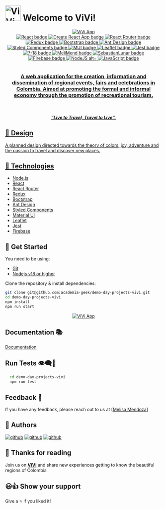 # <img title="ViVi" alt="ViVi logo" src="https://res.cloudinary.com/divjxvhtz/image/upload/v1658111468/Logo_big_u3it6y.png" height="50" /> Welcome to ViVi!

<div align="center">
  <a target="_blank" href="https://vivi-b2804.web.app">
    <img alt="ViVi App" title="ViVi App" src="https://res.cloudinary.com/divjxvhtz/image/upload/v1658112531/vivi.re_kyiasq.png" />
  </a>
</div>

<div align="center">
  <a target="_blank" href="https://reactjs.org/">
    <img title="React" alt="React badge" src="https://img.shields.io/badge/^18.2.0-React-61DAFB?style=for-the-badge&logo=react" />
  </a>
  <a target="_blank" href="https://reactjs.org/">
    <img title="Create React App" alt="Create React App badge" src="https://img.shields.io/badge/^18.2.0-Create%20React%20App-09D3AC?style=for-the-badge&logo=create-react-app" />
  </a>
  <a target="_blank" href="https://reactrouter.com/">
    <img title="React Router" alt="React Router badge" src="https://img.shields.io/badge/^6.3.0-React%20Router-CA4245?style=for-the-badge&logo=react-router" />
  </a>
  <a target="_blank" href="https://redux.js.org/">
    <img title="Redux" alt="Redux badge" src="https://img.shields.io/badge/^8.0.2-Redux-764ABC?style=for-the-badge&logo=redux" />
  </a>
  <a target="_blank" href="https://getbootstrap.com/">
    <img title="Bootstrap" alt="Bootstrap badge" src="https://img.shields.io/badge/v.5.1-Bootstrap-7952B3?style=for-the-badge&logo=bootstrap" />
  </a>
  <a target="_blank" href="https://ant.design/">
    <img title="Ant Design" alt="Ant Design badge" src="https://img.shields.io/badge/4.21.5-Ant%20Design-0170FE?style=for-the-badge&logo=ant-design" />
  </a>
  <a target="_blank" href="https://styled-components.com/">
    <img title="Styled Components" alt="Styled Components badge" src="https://img.shields.io/badge/^5.3.5-Styled%20Components-DB7093?style=for-the-badge&logo=styled-components" />
  </a>
  <a target="_blank" href="https://mui.com/">
    <img title="Material UI" alt="MUI badge" src="https://img.shields.io/badge/^5.3.5-MUI-007FFF?style=for-the-badge&logo=mui" />
  </a>
  <a target="_blank" href="https://leafletjs.com/">
    <img title="Leaflet" alt="Leaflet badge" src="https://img.shields.io/badge/4.0.1-Leaflet-199900?style=for-the-badge&logo=leaflet" />
  </a>
  <a target="_blank" href="https://jestjs.io/">
    <img title="Jest" alt="Jest badge" src="https://img.shields.io/badge/^5.16.4-Jest-C21325?style=for-the-badge&logo=jest" />
  </a>
</div>
<div align="center">
  <a target="_blank" href="https://github.com/7-18">
    <img title="Kevin Brian Briceño" alt="7-18 badge" src="https://img.shields.io/badge/Kevin%20Brian%20Briceño-GitHub-181717?style=for-the-badge&logo=github" />
  </a>
  <a target="_blank" href="https://github.com/MeliMend">
    <img title="Melisa Mendoza Mogollon" alt="MeliMend badge" src="https://img.shields.io/badge/Melisa%20Mendoza%20Mogollon-GitHub-181717?style=for-the-badge&logo=github" />
  </a>
  <a target="_blank" href="https://github.com/SebastianLunar">
    <img title="Sebastian Luna" alt="SebastianLunar badge" src="https://img.shields.io/badge/Sebastián%20Luna-GitHub-181717?style=for-the-badge&logo=github" />
  </a>
</div>
<div align="center">
  <a target="_blank" href="https://firebase.google.com/">
    <img title="Firebase" alt="Firebase badge" src="https://img.shields.io/badge/Firebase-FFCA28?style=for-the-badge&logo=firebase" />
  </a>
  <a target="_blank" href="https://nodejs.org">
    <img title="NodeJS alt="NodeJS badge" src="https://img.shields.io/badge/18.6.0-NodeJS-339933?style=for-the-badge&logo=node.js" />
  </a>
  <a target="_blank" href="https://www.javascript.com/">
    <img title="JavaScript" alt="JavaScript badge" src="https://img.shields.io/badge/ES6-JavaScript-FFCA28?style=for-the-badge&logo=javascript" />
  </div>

<br/>

<div align="center">
  <h3 align="center"><strong>A web application for the creation, information and dissemination of regional events, fairs and celebrations in Colombia. Aimed at promoting the formal and informal economy through the promotion of recreational tourism.</strong></h3>
  <br />
  <h5 align="center"><strong><em>"Live to Travel, Travel to Live".</em></strong></h5>
</div>

## 🎨 Design

A planned design directed towards the theory of colors, joy, adventure and the passion to travel and discover new places.

## 🦾 Technologies

- [Node.js](https://nodejs.org/)
- [React](https://reactjs.org/)
- [React Router](https://reactrouter.com/)
- [Redux](https://redux.js.org/)
- [Bootstrap](https://getbootstrap.com/)
- [Ant Design](https://ant.design/)
- [Styled Components](https://styled-components.com/)
- [Material UI](https://mui.com/)
- [Leaflet](https://leafletjs.com/)
- [Jest](https://jestjs.com/)
- [Firebase](https://firebase.google.com/)

## 🚀 Get Started

You need to be using:

- [Git](https://git-scm.com/downloads)
- [Nodejs v18 or higher](https://nodejs.org/download/)

Clone the repository & install dependencies:

```bash
git clone git@github.com:academia-geek/demo-day-projects-vivi.git
cd demo-day-projects-vivi
npm install
npm run start
```

<div align="center">
  <a target="_blank" href="https://vivi-b2804.web.app">
    <img alt="ViVi App" title="ViVi App" src="https://res.cloudinary.com/divjxvhtz/image/upload/v1658112531/vivi.cl_wexixp.png" />
  </a>
</div>

## Documentation 📚

[Documentation](https://github.com/academia-geek/demo-day-projects-vivi/wiki)

## Run Tests 👁‍🗨🧾

```bash
  cd demo-day-projects-vivi
  npm run test
```

## Feedback 💬

If you have any feedback, please reach out to us at [<a href="mailto:melisamendozamogollon@gmail.com">Melisa Mendoza</a>]

## 🔗 Authors

[![github](https://img.shields.io/badge/Kevin%20Brian%20Briceño-181717?style=for-the-badge&logo=github&logoColor=white)](https://github.com/7-18)
[![github](https://img.shields.io/badge/Melisa%20Mendoza%20Mogollon-181717?style=for-the-badge&logo=github&logoColor=white)](https://github.com/MeliMend)
[![github](https://img.shields.io/badge/Sebastián%20Luna-181717?style=for-the-badge&logo=github&logoColor=white)](https://github.com/SebastianLunar)

## 🎈 Thanks for reading

Join us on <strong>[ViVi](https://vivi-b2804.web.app)</strong> and share new experiences getting to know the beautiful regions of Colombia

## 😃👍 Show your support

Give a ⭐️ if you liked it!
